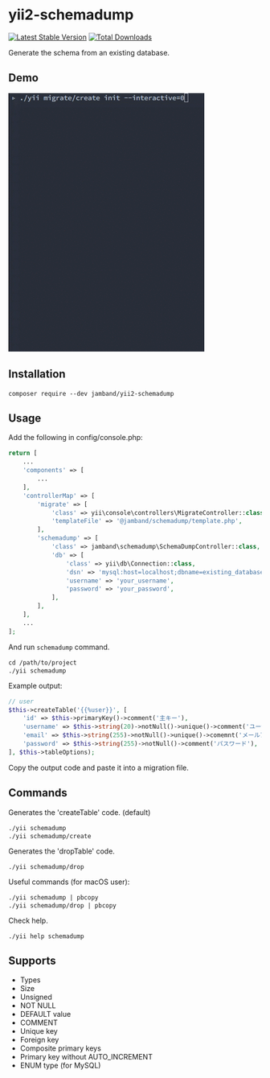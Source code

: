 # yii2-schemadump

[![Latest Stable Version](https://poser.pugx.org/jamband/yii2-schemadump/v/stable.svg)](https://packagist.org/packages/jamband/yii2-schemadump) [![Total Downloads](https://poser.pugx.org/jamband/yii2-schemadump/downloads.svg)](https://packagist.org/packages/jamband/yii2-schemadump)

Generate the schema from an existing database.

## Demo

![gif](https://raw.githubusercontent.com/jamband/jamband.github.io/master/images/yii2-schemadump.gif)

## Installation

```
composer require --dev jamband/yii2-schemadump
```

## Usage

Add the following in config/console.php:

```php
return [
    ...
    'components' => [
        ...
    ],
    'controllerMap' => [
        'migrate' => [
            'class' => yii\console\controllers\MigrateController::class,
            'templateFile' => '@jamband/schemadump/template.php',
        ],
        'schemadump' => [
            'class' => jamband\schemadump\SchemaDumpController::class,
            'db' => [
                'class' => yii\db\Connection::class,
                'dsn' => 'mysql:host=localhost;dbname=existing_database_name',
                'username' => 'your_username',
                'password' => 'your_password',
            ],
        ],
    ],
    ...
];
```

And run `schemadump` command.

```
cd /path/to/project
./yii schemadump
```

Example output:

```php
// user
$this->createTable('{{%user}}', [
    'id' => $this->primaryKey()->comment('主キー'),
    'username' => $this->string(20)->notNull()->unique()->comment('ユーザ名'),
    'email' => $this->string(255)->notNull()->unique()->comemnt('メールアドレス'),
    'password' => $this->string(255)->notNull()->comment('パスワード'),
], $this->tableOptions);
```

Copy the output code and paste it into a migration file.

## Commands

Generates the 'createTable' code. (default)

```
./yii schemadump
./yii schemadump/create
```

Generates the 'dropTable' code.

```
./yii schemadump/drop
```

Useful commands (for macOS user):

```
./yii schemadump | pbcopy
./yii schemadump/drop | pbcopy
```

Check help.

```
./yii help schemadump
```

## Supports

- Types
- Size
- Unsigned
- NOT NULL
- DEFAULT value
- COMMENT
- Unique key
- Foreign key
- Composite primary keys
- Primary key without AUTO_INCREMENT
- ENUM type (for MySQL)
